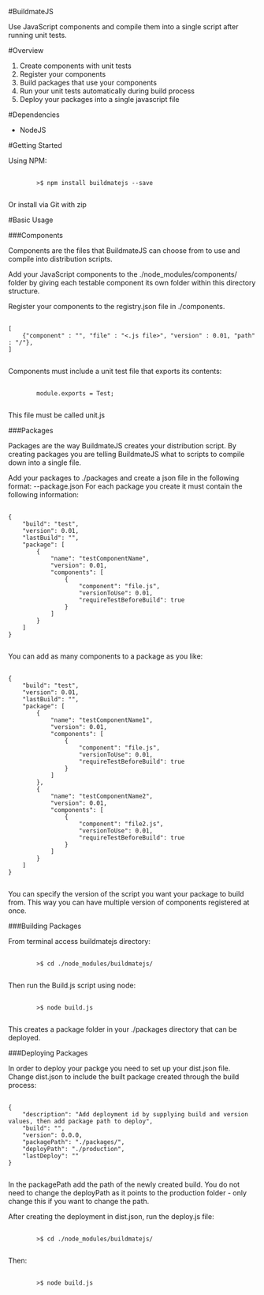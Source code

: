 #BuildmateJS

Use JavaScript components and compile them into a single script after running unit tests. 

#Overview

1. Create components with unit tests
2. Register your components
3. Build packages that use your components
4. Run your unit tests automatically during build process
5. Deploy your packages into a single javascript file

#Dependencies

- NodeJS

#Getting Started

Using NPM:

<pre>
	<code>
		>$ npm install buildmatejs --save
	</code>
</pre>

Or install via Git with zip

#Basic Usage

###Components

Components are the files that BuildmateJS can choose from to use and compile into distribution scripts. 

Add your JavaScript components to the ./node_modules/components/ folder by giving each testable component its own folder within this directory structure. 

Register your components to the registry.json file in ./components. 

<pre>
	<code>
[
	{"component" : "<component name>", "file" : "<.js file>", "version" : 0.01, "path" : "/<folder>"},
]
	</code>
</pre>

Components must include a unit test file that exports its contents:

<pre>
	<code>
		module.exports = Test;
	</code>
</pre>

This file must be called unit.js

###Packages

Packages are the way BuildmateJS creates your distribution script. By creating packages you are telling BuildmateJS what to scripts to compile down into a single file.

Add your packages to ./packages and create a json file in the following format: <app>-<version>-package.json
For each package you create it must contain the following information:

<pre>
	<code>
{
	"build": "test",
	"version": 0.01,
	"lastBuild": "",
	"package": [
		{
			"name": "testComponentName",
			"version": 0.01,
			"components": [
				{
					"component": "file.js",
					"versionToUse": 0.01,
					"requireTestBeforeBuild": true
				}
			]
		}
	]
}
	</code>
</pre>

You can add as many components to a package as you like:

<pre>
	<code>
{
	"build": "test",
	"version": 0.01,
	"lastBuild": "",
	"package": [
		{
			"name": "testComponentName1",
			"version": 0.01,
			"components": [
				{
					"component": "file.js",
					"versionToUse": 0.01,
					"requireTestBeforeBuild": true
				}
			]
		},
		{
			"name": "testComponentName2",
			"version": 0.01,
			"components": [
				{
					"component": "file2.js",
					"versionToUse": 0.01,
					"requireTestBeforeBuild": true
				}
			]
		}
	]
}
	</code>
</pre>

You can specify the version of the script you want your package to build from. This way you can have multiple version of components registered at once.

###Building Packages

From terminal access buildmatejs directory:

<pre>
	<code>
		>$ cd ./node_modules/buildmatejs/
	</code>
</pre>

Then run the Build.js script using node:

<pre>
	<code>
		>$ node build.js
	</code>
</pre>

This creates a package folder in your ./packages directory that can be deployed.

###Deploying Packages

In order to deploy your packge you need to set up your dist.json file. Change dist.json to include the built package created through the build process:

<pre>
	<code>
{
	"description": "Add deployment id by supplying build and version values, then add package path to deploy",
	"build": "<app>",
	"version": 0.0.0,
	"packagePath": "./packages/<folder>",
	"deployPath": "./production",
	"lastDeploy": ""
}		
	</code>
</pre>

In the packagePath add the path of the newly created build. You do not need to change the deployPath as it points to the production folder - only change this if you want to change the path.

After creating the deployment in dist.json, run the deploy.js file:

<pre>
	<code>
		>$ cd ./node_modules/buildmatejs/
	</code>
</pre>

Then:

<pre>
	<code>
		>$ node build.js
	</code>
</pre>

